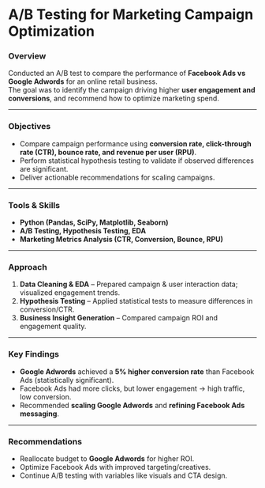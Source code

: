 #  A/B Testing for Marketing Campaign Optimization  

###  Overview  
Conducted an A/B test to compare the performance of **Facebook Ads vs Google Adwords** for an online retail business.  
The goal was to identify the campaign driving higher **user engagement and conversions**, and recommend how to optimize marketing spend.  

---

### Objectives  
- Compare campaign performance using **conversion rate, click-through rate (CTR), bounce rate, and revenue per user (RPU)**.  
- Perform statistical hypothesis testing to validate if observed differences are significant.  
- Deliver actionable recommendations for scaling campaigns.  

---

### Tools & Skills  
- **Python (Pandas, SciPy, Matplotlib, Seaborn)**  
- **A/B Testing, Hypothesis Testing, EDA**  
- **Marketing Metrics Analysis (CTR, Conversion, Bounce, RPU)**  

---

### Approach  
1. **Data Cleaning & EDA** – Prepared campaign & user interaction data; visualized engagement trends.  
2. **Hypothesis Testing** – Applied statistical tests to measure differences in conversion/CTR.  
3. **Business Insight Generation** – Compared campaign ROI and engagement quality.  

---

### Key Findings  
- **Google Adwords** achieved a **5% higher conversion rate** than Facebook Ads (statistically significant).  
- Facebook Ads had more clicks, but lower engagement → high traffic, low conversion.  
- Recommended **scaling Google Adwords** and **refining Facebook Ads messaging**.  

---

### Recommendations  
- Reallocate budget to **Google Adwords** for higher ROI.  
- Optimize Facebook Ads with improved targeting/creatives.  
- Continue A/B testing with variables like visuals and CTA design.  
